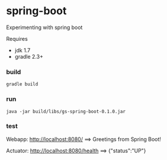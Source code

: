 # spring-boot
Experimenting with spring boot

Requires
* jdk 1.7
* gradle 2.3+

### build
```shell
gradle build
```
### run
```shell
java -jar build/libs/gs-spring-boot-0.1.0.jar
```
### test
Webapp:
[http://localhost:8080/](http://localhost:8080/) ==> Greetings from Spring Boot!

Actuator:
[http://localhost:8080/health](http://localhost:8080/health) ==> {"status":"UP"}
